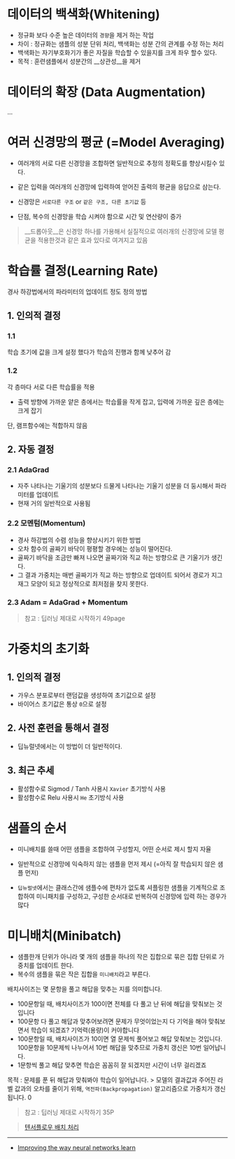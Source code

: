 

# 데이터의 백색화(Whitening)
* 정규화 보다 수준 높은 데이터의 `경향`을 제거 하는 작업 
 * 차이 : 정규화는 샘플의 성분 단위 처리, 백색화는 성분 간의 관계를 수정 하는 처리 
* 백색화는 자기부호화기가 좋은 자질을 학습할 수 있을지를 크게 좌우 할수 있다. 
* 목적 : 훈련샘플에서 성분간의 __상관성__을 제거 


# 데이터의 확장 (Data Augmentation)
...

# 여러 신경망의 평균 (=Model Averaging)
* 여러개의 서로 다른 신경망을 조합하면 일반적으로 추정의 정확도를 향상시킬수 있다. 
* 같은 입력을 여러개의 신경망에 입력하여 얻어진 출력의 평균을 응답으로 삼는다. 
* 신경망은 `서로다른 구조` or `같은 구조, 다른 초기값` 등 

* 단점, 복수의 신경망을 학습 시켜야 함으로 시간 및 연산량이 증가

> __드롭아웃__은 신경망 하나를 가용해서 실질적으로 여러개의 신경망에 모델 평균을 적용한것과 같은 효과 있다로 여겨지고 있음


# 학습률 결정(Learning Rate)
경사 하강법에서의 파라미터의 업데이트 정도 정의 방법 
## 1. 인의적 결정
### 1.1 
학습 초기에 값을 크게 설정 했다가 학습의 진행과 함께 낮추어 감

### 1.2 
각 층마다 서로 다른 학습률을 적용 
 * 출력 방향에 가까운 얕은 층에서는 학습률을 작게 잡고, 입력에 가까운 깊은 층에는 크게 잡기 
 
단, 램프함수에는 적합하지 않음 

## 2. 자동 결정
### 2.1 AdaGrad 
* 자주 나타나는 기울기의 성분보다 드물게 나타나는 기울기 성분을 더 둥시해서 파라미터를 업데이트 
* 현재 거의 일반적으로 사용됨 
 
### 2.2 모멘텀(Momentum)
* 경사 하강법의 수렴 성능을 향상시키기 위한 방법 
* 오차 함수의 골짜기 바닥이 평평할 경우에는 성능이 떨어진다. 
 * 골짜기 바닥을 조금만 빠져 나오면 골짜기와 직교 하는 방향으로 큰 기울기가 생긴다. 
 * 그 결과 가중치는 매번 골짜기가 직교 하는 방향으로 업데이트 되어서 경로가 지그재그 모양이 되고 정상적으로 최저점을 찾지 못한다. 
 
### 2.3 Adam = AdaGrad + Momentum

 > 참고 : 딥러닝 제대로 시작하기 49page 

# 가중치의 초기화 
## 1. 인의적 결정
* 가우스 분포로부터 랜덤값을 생성하여 초기값으로 설정
* 바이어스 초기값은 통상 `0`으로 설정

## 2. 사전 훈련을 통해서 결정 
* 딥뉴럴넷에서는 이 방법이 더 일반적이다. 

## 3. 최근 추세 
- 활성함수로 Sigmod / Tanh 사용시 `Xavier` 초기방식 사용
- 활성함수로 Relu 사용시 `He` 초기방식 사용 

# 샘플의 순서 
* 미니배치를 쓸때 어떤 샘플을 조합하여 구성할지, 어떤 순서로 제시 할지 자율
* 일반적으로 신경망에 익숙하지 않는 샘플을 먼저 제시 (=아직 잘 학습되지 않은 샘플 먼저)

* `딥뉴럴넷`에서는 클래스간에 샘플수에 편차가 없도록 셔플링한 샘플을 기계적으로 조합하여 미니패치를 구성하고, 구성한 순서대로 반복하여 신경망에 입력 하는 경우가 많다 

# 미니배치(Minibatch)
* 샘플한개 단위가 아니라 몇 개의 샘플을 하나의 작은 집합으로 묶은 집합 단위로 가중치를 업데이트 한다. 
* 복수의 샘플을 묶은 작은 집합을 `미니배치`라고 부른다. 

배치사이즈는 몇 문항을 풀고 해답을 맞추는 지를 의미합니다. 
- 100문항일 때, 배치사이즈가 100이면 전체를 다 풀고 난 뒤에 해답을 맞춰보는 것입니다
 - 100문항 다 풀고 해답과 맞추어보려면 문제가 무엇이었는지 다 기억을 해야 맞춰보면서 학습이 되겠죠? 기억력(용량)이 커야합니다
- 100문항일 때, 배치사이즈가 10이면 열 문제씩 풀어보고 해답 맞춰보는 것입니다. 100문항을 10문제씩 나누어서 10번 해답을 맞추므로 가중치 갱신은 10번 일어납니다.
 - 1문항씩 풀고 해답 맞추면 학습은 꼼꼼히 잘 되겠지만 시간이 너무 걸리겠죠

목적 : 문제를 푼 뒤 해답과 맞춰봐야 학습이 일어납니다. > 모델의 결과값과 주어진 라벨 값과의 오차를 줄이기 위해, `역전파(Backpropagation)` 알고리즘으로 가중치가 갱신됩니다.
0 


> 참고 : 딥러닝 제대로 시작하기 35P

> [텐서플로우 배치 처리](http://bcho.tistory.com/1170)

---
* [Improving the way neural networks learn](http://neuralnetworksanddeeplearning.com/chap3.html)




